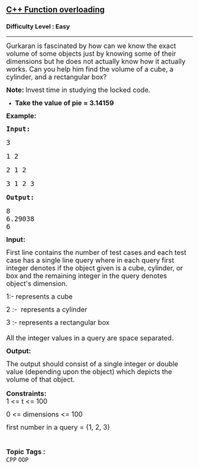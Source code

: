 <h2><a href="https://www.geeksforgeeks.org/problems/c-function-overloading-1587115620/1?page=3&category=Sorting,CPP,cpp-pointers&difficulty=Easy&status=unsolved&sortBy=submissions">C++ Function overloading</a></h2><h3>Difficulty Level : Easy</h3><hr><div class="problems_problem_content__Xm_eO"><p><span style="font-size:18px">Gurkaran&nbsp;is fascinated&nbsp;by how can we know the exact volume of some objects just by knowing some of their dimensions but he does not actually know how it actually works. Can you help him find the volume of a cube, a cylinder, and a rectangular box?</span></p>

<p><span style="font-size:18px"><strong>Note:&nbsp;</strong>Invest time in studying the locked code.</span></p>

<ul>
	<li><span style="font-size:18px"><strong>Take the&nbsp;</strong><strong>value of pie =&nbsp;3.14159</strong></span></li>
</ul>

<p><span style="font-size:18px"><strong>Example:</strong></span></p>

<pre><span style="font-size:18px"><strong>Input:</strong></span>

<span style="font-size:18px">3</span>

<span style="font-size:18px">1 2</span>

<span style="font-size:18px">2 1 2</span>

<span style="font-size:18px">3 1 2 3</span>

<span style="font-size:18px"><strong>Output:</strong></span>

<span style="font-size:18px">8
6.29038
6</span>
</pre>

<p><span style="font-size:18px"><strong>Input:</strong></span></p>

<p><span style="font-size:18px">First line contains the number of test cases&nbsp;and each test case has a single line query where in each query first integer denotes if the object&nbsp;given is a cube, cylinder, or box and the remaining integer in the query denotes object's dimension.</span></p>

<p><span style="font-size:18px">1:- represents a cube</span></p>

<p><span style="font-size:18px">2 :-&nbsp; represents a cylinder</span></p>

<p><span style="font-size:18px">3 :- represents a rectangular box<br>
<br>
All the integer values in a query are space separated.</span></p>

<p><span style="font-size:18px"><strong>Output:</strong></span></p>

<p><span style="font-size:18px">The output should consist of a single integer or double value&nbsp;(depending upon the object) which depicts the volume of that object.</span><br>
<br>
<span style="font-size:18px"><strong>Constraints:</strong><br>
1 &lt;= t &lt;= 100</span></p>

<p><span style="font-size:18px">0 &lt;= dimensions &lt;= 100</span></p>

<p><span style="font-size:18px">first number in a query = {1, 2, 3}&nbsp;</span></p>
</div><br><p><span style=font-size:18px><strong>Topic Tags : </strong><br><code>CPP</code>&nbsp;<code>OOP</code>&nbsp;